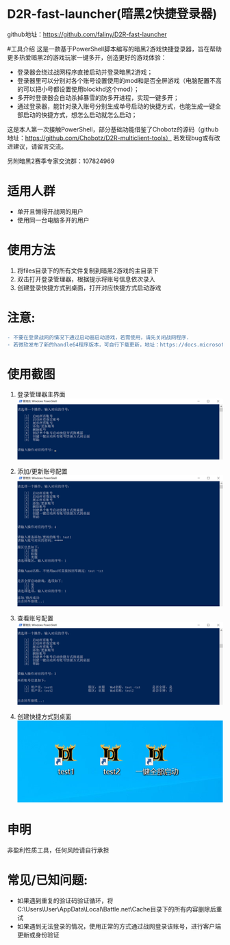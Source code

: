 # D2R-fast-launcher(暗黑2快捷登录器)
github地址：https://github.com/faliny/D2R-fast-launcher

#工具介绍
这是一款基于PowerShell脚本编写的暗黑2游戏快捷登录器，旨在帮助更多热爱暗黑2的游戏玩家一键多开，创造更好的游戏体验：

* 登录器会绕过战网程序直接启动并登录暗黑2游戏；
* 登录器里可以分别对各个账号设置使用的mod和是否全屏游戏（电脑配置不高的可以把小号都设置使用blockhd这个mod）；
* 多开时登录器会自动杀掉暴雪的防多开进程，实现一键多开；
* 通过登录器，能针对录入账号分别生成单号启动的快捷方式，也能生成一键全部启动的快捷方式，想怎么启动就怎么启动；

这是本人第一次接触PowerShell，部分基础功能借鉴了Chobotz的源码（github地址：https://github.com/Chobotz/D2R-multiclient-tools）
若发现bug或有改进建议，请留言交流。

另附暗黑2赛季专家交流群：107824969

# 适用人群
* 单开且懒得开战网的用户
* 使用同一台电脑多开的用户

# 使用方法
1. 将files目录下的所有文件复制到暗黑2游戏的主目录下
2. 双击打开登录管理器，根据提示将账号信息依次录入
3. 创建登录快捷方式到桌面，打开对应快捷方式启动游戏

# 注意: 
```diff
- 不要在登录战网的情况下通过启动器启动游戏，若需使用，请先关闭战网程序.
- 若微软发布了新的handle64程序版本，可自行下载更新，地址：https://docs.microsoft.com/en-us/sysinternals/downloads/handle
```

# 使用截图
1. 登录管理器主界面
![登录管理器主界面](screenshot/main.png)

2. 添加/更新账号配置
![添加/更新账号配置](screenshot/edit.png)

3. 查看账号配置
![查看账号配置](screenshot/overview.png)

4. 创建快捷方式到桌面
![创建快捷方式到桌面](screenshot/link.png)

# 申明
非盈利性质工具，任何风险请自行承担
  
# 常见/已知问题: 
* 如果遇到重复的验证码验证循环，将C:\Users\User\AppData\Local\Battle.net\Cache目录下的所有内容删除后重试
* 如果遇到无法登录的情况，使用正常的方式通过战网登录该账号，进行客户端更新或身份验证
